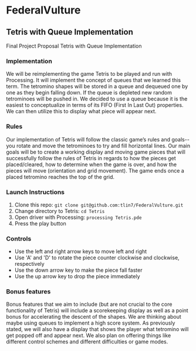 # FederalVulture

<h2>
Tetris with Queue Implementation
</h2>

Final Project Proposal
Tetris with Queue Implementation

<h3>Implementation</h3>

We will be reimplementing the game Tetris to be played and run with Processing. It will implement the concept of queues that we learned this term. The tetromino shapes will be stored in a queue and dequeued one by one as they begin falling down. If the queue is depleted new random tetrominoes will be pushed in. We decided to use a queue because it is the easiest to conceptualize in terms of its FIFO (First In Last Out) properties. We can then utilize this to display what piece will appear next.

<h3>Rules</h3>

Our implementation of Tetris will follow the classic game’s rules and goals-- you rotate and move the tetrominoes to try and fill horizontal lines. Our main goals will be to create a working display and moving game pieces that will successfully follow the rules of Tetris in regards to how the pieces get placed/cleared, how to determine when the game is over, and how the pieces will move (orientation and grid movement). The game ends once a placed tetromino reaches the top of the grid.

<h3>Launch Instructions</h3>

1. Clone this repo: ```git clone git@github.com:tlin7/FederalVulture.git```
2. Change directory to Tetris: ```cd Tetris```
3. Open driver with Processing: ```processing Tetris.pde```
4. Press the play button

<h3>Controls</h3>

* Use the left and right arrow keys to move left and right
* Use 'A' and 'D' to rotate the piece counter clockwise and clockwise, respectively
* Use the down arrow key to make the piece fall faster
* Use the up arrow key to drop the piece immediately

<h3>Bonus features</h3>

Bonus features that we aim to include (but are not crucial to the core functionality of Tetris) will include a scorekeeping display as well as a point bonus for accelerating the descent of the shapes. We are thinking about maybe using queues to implement a high score system. As previously stated, we will also have a display that shows the player what tetromino will get popped off and appear next. We also plan on offering things like different control schemes and different difficulties or game modes. 
